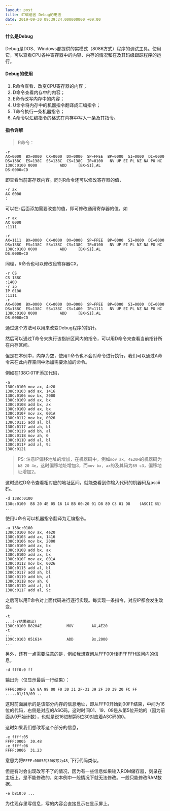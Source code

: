 ```yaml
---
layout: post
title: 汇编语言 Debug的用法
date: 2019-09-30 09:39:24.000000000 +09:00
---
```

#### 什么是Debug

Debug是DOS、Windows都提供的实模式（8086方式）程序的调试工具。使用它，可以查看CPU各种寄存器中的内容、内存的情况和在及其码级跟踪程序的运行。

#### Debug的使用

1. R命令查看、改变CPU寄存器的内容；
2. D命令查看内存中的内容；
3. E命令改写内存中的内容；
3. U命令将内存中的机器指令翻译成汇编指令；
4. T命令执行一条机器指令；
5. A命令以汇编指令的格式在内存中写入一条及其指令。

#### 指令详解

> R命令：

```assembly
-r
AX=0000  BX=0000  CX=0000  DX=0000  SP=FFEE  BP=0000  SI=0000  DI=0000
DS=138C  ES=138C  SS=138C  CS=138C  IP=0100   NV UP EI PL NZ NA PO NC
138C:0100 0000          ADD     [BX+SI],AL                         DS:0000=CD
```
即查看当前寄存器内容。同时R命令还可以修改寄存器的值，
```assembly
-r ax
AX 0000
:
```
可以在```:```后面添加需要改变的值，即可修改通用寄存器的值，如

```assembly
-r ax
AX 0000
:1111

-r
AX=1111  BX=0000  CX=0000  DX=0000  SP=FFEE  BP=0000  SI=0000  DI=0000
DS=138C  ES=138C  SS=138C  CS=138C  IP=0100   NV UP EI PL NZ NA PO NC
138C:0100 0000          ADD     [BX+SI],AL                         DS:0000=CD
```

同理，R命令也可以修改段寄存器CX，

```assembly
-r CS
CS 138C
:1400
-r ip
IP 0100
:1111
-r
AX=0000  BX=0000  CX=0000  DX=0000  SP=FFEE  BP=0000  SI=0000  DI=0000
DS=138C  ES=138C  SS=138C  CS=1400  IP=1111   NV UP EI PL NZ NA PO NC
138C:0100 0000          ADD     [BX+SI],AL                         DS:0000=CD
```
通过这个方法可以用来改变Debug程序的指针。

然后可以通过T命令来执行该指针区间内的指令，可以用D命令来查看当前指针所在内存区间。

但是在本例中，内存为空，使用T命令也不会对命令进行执行，我们可以通过A命令来在此内存空间中添加需要添加的命令。

例如在138C:011F添加代码，

```assembly
-a
138C:0100 mov ax, 4e20
138C:0103 add ax, 1416
138C:0106 mov bx, 2000
138C:0109 add ax, bx
138C:010B add bx, ax
138C:010D add ax, bx
138C:010F mov ax, 001A
138C:0112 mov bx, 0026
138C:0115 add al, bl
138C:0117 add ah, bl
138C:0119 add bh, al
138C:011B mov ah, 0
138C:011D add al, bl
138C:011F add al, 9c
138C:0121
```
> PS: 注意IP偏移地址的增加，在机器码中，例如```mov ax, 4E20H```的机器码为```b8 20 4e```，这时偏移地址增加3，而```mov bx, ax```的及其码为```89 c3```，偏移地址增加2。

这时通过D命令查看相对应的地址区间，就能查看到你输入代码的机器码及ascii码。

```assembly
-d 138c:0100
138c:0100  B8 20 4E 05 16 14 BB 00-20 01 D8 89 C3 01 D8    (ASCII 码)
...
```

使用U命令可以机器指令翻译为汇编指令。

```assembly
-u 138c:0100
138C:0100 mov ax, 4e20
138C:0103 add ax, 1416
138C:0106 mov bx, 2000
138C:0109 add ax, bx
138C:010B add bx, ax
138C:010D add ax, bx
138C:010F mov ax, 001A
138C:0112 mov bx, 0026
138C:0115 add al, bl
138C:0117 add ah, bl
138C:0119 add bh, al
138C:011B mov ah, 0
138C:011D add al, bl
138C:011F add al, 9c
```
之后可以用T命令对上面代码进行逐行实现。每实现一条指令，对应IP都会发生改变。

```assembly
-t
...(-r结果输出)
138C:0100 B8204E           MOV        AX,4E20
-t
...
139C:0103 051614           ADD        Bx,2000
...
```

另外，还有一点需要注意的是，例如我想查询从FFF00H到FFFFFH区间内的信息，

```assembly
-d fff0:0 ff
```
输出为（仅显示最后一行结果）：

```assembly
FFF0:00F0  EA 8A 99 00 F0 30 31 2F-31 39 2F 30 39 20 FC FF     .....01/19/09 ..
```
这时前面展示的是该部分内存的信息地址，即从FFF0开始到00FF结束，中间为16位的代码，右侧是对应的ASC码。这时时间01、19、09是从第5位开始的（因为前面从0开始计数），也就是说16进制第5位30对应着ASC码的0。

这时如果我们想改写这个部分的信息，

```
-e ffff:05
FFFF:0005  30.48
-e ffff:06
FFFF:0006  31.23
```
意思为将```FFFF:0005的30改写为48```, 下行代码类似。

但是有时会出现改写不了的情况，因为有一些信息如果输入ROM储存器，刻录在主板上，是不能修改的，如本例中一般情况下就无法修改。一般只能修改RAM数据。

```
-e b810:0 ...
```
为往现存里写信息，写的内容会直接显示在显示屏上。
